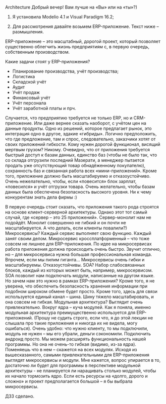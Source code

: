 Architecture
Добрый вечер! Вам лучше на «Вы» или на «ты»?)

1.	Я установила Modelio 4.1 и Visual Paradigm 16.2;

2.	Для рассмотрения давайте возьмем ERP-приложение. Текст ниже – размышления.

ERP-приложение – это масштабный, дорогой проект, который позволяет существенно облегчить жизнь предприятиям с, в первую очередь, собственным производством.

Какие задачи стоят у ERP-приложения?
- Планирование производства, учёт производства;
- Логистика
- Складской учёт
- Аудит
- Учёт продаж
- Финансовый учёт
- Учёт персонала
- Учёт заработной платы
и прч.

Случается, что предприятию требуется не только ERP, но и CRM-приложение. Или даже вернее сказать наоборот, с учётом цен на данные продукты. Одно из решений, которое предлагает рынок, это интеграция одно в другое, эдакие «гибриды». Логично предположить, что где предложение, там и спрос, следовательно, заказчики хотят от своих приложений гибкости. Кому нужен дорогой функционал, висящий мертвым грузом? Никому.
Очевидно, что от приложения требуется быстрый доступ к базам данных, единство баз (чтобы не было так, что со склада отгрузили последний Мазерати, а менеджер пытается продать уже отсутствующий товар обнадёженному покупателю), сохранность баз и связанная работа всех «мини-приложений». Кроме того, приложение должно быть масштабируемо и отказоустойчиво. Очень нежелательно, чтобы, если «повесится» блок зарплат, «повесился» и учёт отгрузки товара. Очень желательно, чтобы базам данных была обеспечена безопасность высокого уровня. Ни к чему конкурентам знать дела фирмы :)

В первую очередь стоит сказать, что приложения такого рода строятся на основе клиент-серверной архитектуры. Однако этот тот самый случай, где «сервер – это 25 приложений». Сервер-монолит нам не подойдёт. Монолит совершенно не гибкий и он почти не масштабируется. А что делать, если клиенты повалили?)
Микросервисы? Каждый сервис выполняет свою функцию. Каждый занят своим делом. Микросервис кроссплатформенный – что тоже совсем не лишнее для ERP-приложения. По идее на микросервисах работа приложения должна происходить очень быстро. Звучит отлично, но – для микросервиса нужна большая профессиональная команда. Впрочем, если мы пилим гиганта… Микросервисы очень гибки и масштабируемы. Отказоустойчивы.
SOA? Набор слабосвязанных блоков, каждый из которых может быть, например, микросервисом. SOA позволит нам подключать модули, написанные на другом языке. Но зачем нам это нужно в рамках ERP-приложения? Кроме того, я не уверена, что обеспечить безопасность хранения информации при подобном широком обмене будет просто. Кроме того, здесь для связи используется единый канал – шина. Шину тяжело масштабировать, и она совсем не гибкая.
Модульная архитектура? Выглядит очень привлекательно. Вокруг ядра – куча модулей. Как я поняла, именно модульная архитектура преимущественно используется для ERP-приложений. (Прошу не судить строго, если что, я до этой лекции не слышала про такие приложения и никогда их не видела, могу ошибаться). Очень удобно: что нужно клиенту, то мы подключили, модуль не нужен – мы его убрали, деньги сэкономили. Подключить андроид просто. Мы можем расширять функциональность нашей программы. Но она не очень-то гибкая (видимо, из-за ядра). Поменяешь что в нем – скажется на всех модулях.
Исходя из вышесказанного, самыми привлекательными для ERP-приложения выглядят микросервисы и модули.
Мне кажется, вопрос упирается в то, достаточно ли будет для программы в перспективе модульной архитектуры - не планируется ли наращивать столько модулей, чтобы их начало тормозить ядро.
Если есть ресурсы на «долго, дорого и сложно» и проект предполагается большой – я бы выбрала микросервисы.

ДЗ3 сделано.

